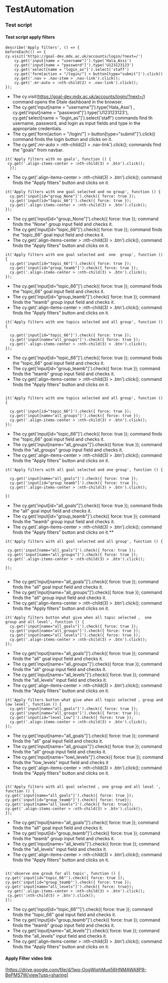 # TestAutomation

### Test script
#### Test script apply filters
```
describe('Apply filters', () => {
beforeEach(() => {
cy.visit('https://goal-dev.mdx.ac.uk/accounts/login/?next=/')
    cy.get('input[name = "username"]').type('Hala_Assi')
    cy.get('input[name = "password"]').type('U123123123')
    cy.get('select[name = "login_as"]').select('staff')
    cy.get('form[action = "/login/"] > button[type="submit"]').click()
    cy.get('.nav > .nav-item > .nav-link').click();
    cy.get('.mr-auto > :nth-child(2) > .nav-link').click();
});

```
- The cy.visit(https://goal-dev.mdx.ac.uk/accounts/login/?next=/) command opens the Dtale dashboard in the browser.
- The cy.get('input[name = "username"]').type('Hala_Assi') , cy.get('input[name = "password"]').type('U123123123'),
    cy.get('select[name = "login_as"]').select('staff')  commands find th username, password, and login as input fields and type in the          appropriate credentials.
- The cy.get('form[action = "/login/"] > button[type="submit"]').click() command finds the login button and clicks on it.
- The   cy.get('.mr-auto > :nth-child(2) > .nav-link').click(); commands find the "goals" from navbar.

```
it('Apply filters with no goals', function () {
 cy.get('.align-items-center > :nth-child(3) > .btn').click();
  });

```

- The cy.get('.align-items-center > :nth-child(3) > .btn').click(); command finds the "Apply filters" button and clicks on it.

```
it('Apply filters with one goal selected and no group', function () {
  cy.get('input[id="group_None"]').check({ force: true });
  cy.get('input[id="topic_66"]').check({ force: true });
  cy.get('.align-items-center > :nth-child(3) > .btn').click();
}); 

```
- The cy.get('input[id="group_None"]').check({ force: true });  command finds the "None" group input field and checks it.
- The cy.get('input[id="topic_66"]').check({ force: true });  command finds the "topic_66" goal input field and checks it.
- The cy.get('.align-items-center > :nth-child(3) > .btn').click();  command finds the "Apply filters" button and clicks on it.



```
it('Apply filters with one goal selected and  one  group', function () {
  cy.get('input[id="topic_66"]').check({ force: true });
  cy.get('input[id="group_teamb"]').check({ force: true });
  cy.get('.align-items-center > :nth-child(3) > .btn').click();
});

```
- The cy.get('input[id="topic_66"]').check({ force: true });  command finds the "topic_66" goal input field and checks it.
- The cy.get('input[id="group_teamb"]').check({ force: true });  command finds the "teamb" group input field and checks it.
- The cy.get('.align-items-center > :nth-child(3) > .btn').click();  command finds the "Apply filters" button and clicks on it.
```
it('Apply filters with one topics selected and all group', function () {
  
  cy.get('input[id="topic_66"]').check({ force: true });
  cy.get('input[name="all_groups"]').check({ force: true });
  cy.get('.align-items-center > :nth-child(3) > .btn').click();
});

```
- The cy.get('input[id="topic_66"]').check({ force: true });  command finds the "topic_66" goal input field and checks it.
- The cy.get('input[id="group_teamb"]').check({ force: true });  command finds the "teamb" group input field and checks it.
- The cy.get('.align-items-center > :nth-child(3) > .btn').click();  command finds the "Apply filters" button and clicks on it.

```

it('Apply filters with one topics selected and all group', function () {
  
  cy.get('input[id="topic_66"]').check({ force: true });
  cy.get('input[name="all_groups"]').check({ force: true });
  cy.get('.align-items-center > :nth-child(3) > .btn').click();
});

```
- The cy.get('input[id="topic_66"]').check({ force: true });  command finds the "topic_66" goal input field and checks it.
- The cy.get('input[name="all_groups"]').check({ force: true });  command finds the "all_groups" group input field and checks it.
- The cy.get('.align-items-center > :nth-child(3) > .btn').click();  command finds the "Apply filters" button and clicks on it.

```
it('Apply filters with all goal selected and one group', function () {
  
  cy.get('input[name="all_goals"]').check({ force: true });
  cy.get('input[id="group_teamb"]').check({ force: true });
  cy.get('.align-items-center > :nth-child(3) > .btn').click();

})

```
- The cy.get('input[id="all_goals"]').check({ force: true });  command finds the "all" goal input field and checks it.
- The cy.get('input[id="group_teamb"]').check({ force: true });  command finds the "teamb" group input field and checks it.
- The cy.get('.align-items-center > :nth-child(3) > .btn').click();  command finds the "Apply filters" button and clicks on it.**
 
 ```
it('Apply filters with all goal selected and all group', function () {

  cy.get('input[name="all_goals"]').check({ force: true });
  cy.get('input[name="all_groups"]').check({ force: true });
  cy.get('.align-items-center > :nth-child(3) > .btn').click();

});


```

- The cy.get('input[name="all_goals"]').check({ force: true });  command finds the "all" goal input field and checks it.
- The cy.get('input[name="all_groups"]').check({ force: true });  command finds the "all" group input field and checks it.
- The cy.get('.align-items-center > :nth-child(3) > .btn').click();  command finds the "Apply filters" button and clicks on it.

```
it('Apply filters button what give when all topic selected ,  one group and all level', function () {
  cy.get('input[name="all_goals"]').check({ force: true });
  cy.get('input[name="all_groups"]').check({ force: true });
  cy.get('input[name="all_levels"]').check({ force: true });
  cy.get('.align-items-center > :nth-child(3) > .btn').click();
});

```
- The cy.get('input[name="all_goals"]').check({ force: true });  command finds the "all" goal input field and checks it.
- The cy.get('input[name="all_groups"]').check({ force: true });  command finds the "all" group input field and checks it.
- The cy.get('input[name="all_levels"]').check({ force: true });  command finds the "all_levels" input field and checks it.
- The cy.get('.align-items-center > :nth-child(3) > .btn').click();  command finds the "Apply filters" button and clicks on it.
```
it('Apply filters button what give when all topic selected , group and low level', function () {
  cy.get('input[name="all_goals"]').check({ force: true });
  cy.get('input[name="all_groups"]').check({ force: true });
  cy.get('input[id="level_Low"]').check({ force: true });
  cy.get('.align-items-center > :nth-child(3) > .btn').click();
});

```
- The cy.get('input[name="all_goals"]').check({ force: true });  command finds the "all" goal input field and checks it.
- The cy.get('input[name="all_groups"]').check({ force: true });  command finds the "all" group input field and checks it.
- The cy.get('input[name="lowl_levels"]').check({ force: true });  command finds the "low_levels" input field and checks it
- The cy.get('.align-items-center > :nth-child(3) > .btn').click();  command finds the "Apply filters" button and clicks on it.

```

it('Apply filters with all goal selected , one group and all leval ', function () {
cy.get('input[name="all_goals"]').check({ force: true });
cy.get('input[id="group_teamb"]').check({ force: true});
cy.get('input[name="all_levels"]').check({ force: true});
cy.get('.align-items-center > :nth-child(3) > .btn').click();
});

```


- The cy.get('input[name="all_goals"]').check({ force: true });  command finds the "all" goal input field and checks it.
- The cy.get('input[id="group_teamb"]').check({ force: true });  command finds the "teamb" group input field and checks it.
- The cy.get('input[name="all_levels"]').check({ force: true });  command finds the "all_levels" input field and checks it.
- The cy.get('.align-items-center > :nth-child(3) > .btn').click();  command finds the "Apply filters" button and clicks on it.

```

it('observe one groub for all topic', function () {
cy.get('input[id="topic_66"').check({ force: true });
cy.get('input[id="group_teamb"').check({ force: true });
cy.get('input[name="all_levels"]').check({ force: true});
 cy.get('.align-items-center > :nth-child(3) > .btn').click();
 cy.get(':nth-child(5) > .btn').click();
});
```
- The cy.get('input[id="topic_66""]').check({ force: true });  command finds the "topic_66" goal input field and checks it.
- The cy.get('input[id="group_teamb"]').check({ force: true });  command finds the "teamb" group input field and checks it.
- The cy.get('input[name="all_levels"]').check({ force: true });  command finds the "all_levels" input field and checks it.
- The cy.get('.align-items-center > :nth-child(3) > .btn').click();  command finds the "Apply filters" button and clicks on it.
####  Apply Filter video link 
[https://drive.google.com/file/d/1wq-OogWiqhMue56HNMAWA8P8-BePMS7W/view?usp=sharing]
